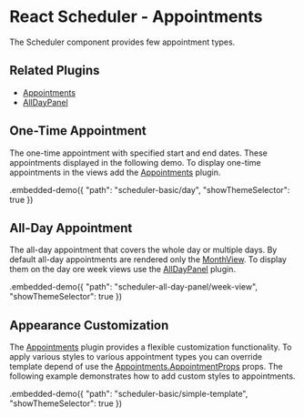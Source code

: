# React Scheduler - Appointments

The Scheduler component provides few appointment types.

## Related Plugins

- [Appointments](../reference/appointments.md)
- [AllDayPanel](../reference/all-day-panel.md)

## One-Time Appointment

The one-time appointment with specified start and end dates. These appointments displayed in the following demo. To display one-time appointments in the views add the [Appointments](../reference/appointments.md) plugin.

.embedded-demo({ "path": "scheduler-basic/day", "showThemeSelector": true })

## All-Day Appointment

The all-day appointment that covers the whole day or multiple days. By default all-day appointments are rendered only the [MonthView](../reference/month-view.md). To display them on the day ore week views use the [AllDayPanel](../reference/all-day-panel.md) plugin.

.embedded-demo({ "path": "scheduler-all-day-panel/week-view", "showThemeSelector": true })

## Appearance Customization

The [Appointments](../reference/appointments.md) plugin provides a flexible customization functionality. To apply various styles to various appointment types you can override template depend of use the [Appointments.AppointmentProps](../reference/appointments.md#appointmentsappointmentprops) props. The following example demonstrates how to add custom styles to appointments.

.embedded-demo({ "path": "scheduler-basic/simple-template", "showThemeSelector": true })
